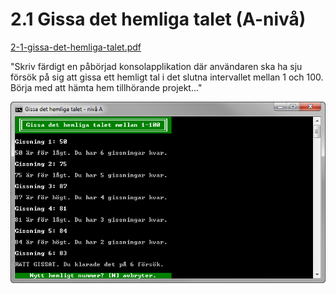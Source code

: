 2.1 Gissa det hemliga talet (A-nivå)
====================================
[2-1-gissa-det-hemliga-talet.pdf](https://github.com/1dv402/kursmaterial/raw/master/Laborationsuppgifter/2-1-gissa-det-hemliga-talet.pdf)

"Skriv färdigt en påbörjad konsolapplikation där användaren ska ha sju försök på sig att gissa ett hemligt tal i det slutna intervallet mellan 1 och 100. Börja med att hämta hem tillhörande projekt..."

![ScreenShot](README.png)